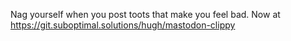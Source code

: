 Nag yourself when you post toots that make you feel bad.
Now at https://git.suboptimal.solutions/hugh/mastodon-clippy
